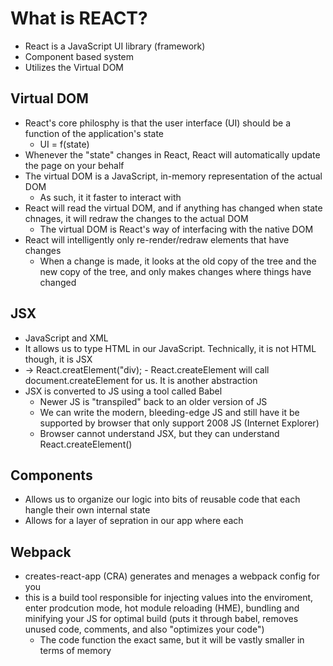 # What is REACT?
- React is a JavaScript UI library (framework)
- Component based system
- Utilizes the Virtual DOM

## Virtual DOM
- React's core philosphy is that the user interface (UI) should be a function of the application's state
    - UI = f(state)
- Whenever the "state" changes in React, React will automatically update the page on your behalf
- The virtual DOM is a JavaScript, in-memory representation of the actual DOM
    - As such, it it faster to interact with
- React will read the virtual DOM, and if anything has changed when state chnages, it will redraw the changes to the actual DOM
    - The virtual DOM is React's way of interfacing with the native DOM
- React will intelligently only re-render/redraw elements that have changes
    - When a change is made, it looks at the old copy  of the tree and the new copy of the tree, and only makes changes where things have changed

## JSX
- JavaScript and XML
- It allows us to type HTML in our JavaScript. Technically, it is not HTML though, it is JSX
- <div></div> -> React.creatElement("div);
    - React.createElement will call document.createElement for us. It is another abstraction
- JSX is converted to JS using a tool called Babel
    - Newer JS is "transpiled" back to an older version of JS
    - We can write the modern, bleeding-edge JS and still have it be supported by browser that only support 2008 JS (Internet Explorer)
    - Browser cannot understand JSX, but they can understand React.createElement()

## Components
- Allows us to organize our logic into bits of reusable code that each hangle their own internal state
- Allows for a layer of sepration in our app where each

## Webpack
- creates-react-app (CRA) generates and menages a webpack config for you
- this is a build tool responsible for injecting values into the enviroment, enter prodcution mode, hot module reloading (HME), bundling and minifying your JS for optimal build (puts it through babel, removes unused code, comments, and also "optimizes your code")
    - The code function the exact same, but it will be vastly smaller in terms of memory